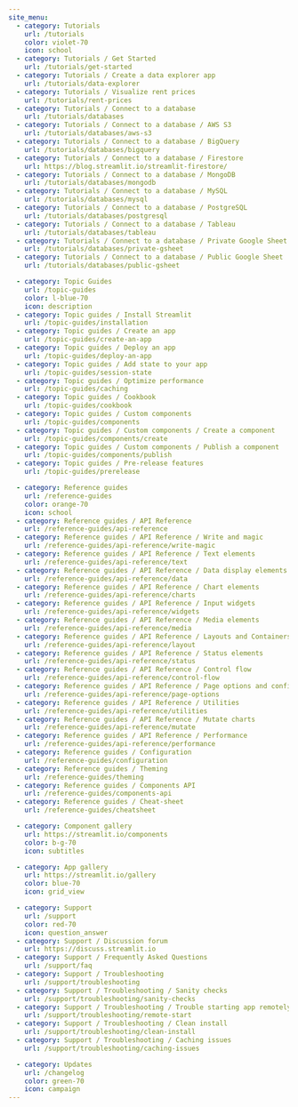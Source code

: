 ```yaml
---
site_menu:
  - category: Tutorials
    url: /tutorials
    color: violet-70
    icon: school
  - category: Tutorials / Get Started
    url: /tutorials/get-started
  - category: Tutorials / Create a data explorer app
    url: /tutorials/data-explorer
  - category: Tutorials / Visualize rent prices
    url: /tutorials/rent-prices
  - category: Tutorials / Connect to a database
    url: /tutorials/databases
  - category: Tutorials / Connect to a database / AWS S3
    url: /tutorials/databases/aws-s3
  - category: Tutorials / Connect to a database / BigQuery
    url: /tutorials/databases/bigquery
  - category: Tutorials / Connect to a database / Firestore
    url: https://blog.streamlit.io/streamlit-firestore/
  - category: Tutorials / Connect to a database / MongoDB
    url: /tutorials/databases/mongodb
  - category: Tutorials / Connect to a database / MySQL
    url: /tutorials/databases/mysql
  - category: Tutorials / Connect to a database / PostgreSQL
    url: /tutorials/databases/postgresql
  - category: Tutorials / Connect to a database / Tableau
    url: /tutorials/databases/tableau
  - category: Tutorials / Connect to a database / Private Google Sheet
    url: /tutorials/databases/private-gsheet
  - category: Tutorials / Connect to a database / Public Google Sheet
    url: /tutorials/databases/public-gsheet

  - category: Topic Guides
    url: /topic-guides
    color: l-blue-70
    icon: description
  - category: Topic guides / Install Streamlit
    url: /topic-guides/installation
  - category: Topic guides / Create an app
    url: /topic-guides/create-an-app
  - category: Topic guides / Deploy an app
    url: /topic-guides/deploy-an-app
  - category: Topic guides / Add state to your app
    url: /topic-guides/session-state
  - category: Topic guides / Optimize performance
    url: /topic-guides/caching
  - category: Topic guides / Cookbook
    url: /topic-guides/cookbook
  - category: Topic guides / Custom components
    url: /topic-guides/components
  - category: Topic guides / Custom components / Create a component
    url: /topic-guides/components/create
  - category: Topic guides / Custom components / Publish a component
    url: /topic-guides/components/publish
  - category: Topic guides / Pre-release features
    url: /topic-guides/prerelease

  - category: Reference guides
    url: /reference-guides
    color: orange-70
    icon: school
  - category: Reference guides / API Reference
    url: /reference-guides/api-reference
  - category: Reference guides / API Reference / Write and magic
    url: /reference-guides/api-reference/write-magic
  - category: Reference guides / API Reference / Text elements
    url: /reference-guides/api-reference/text
  - category: Reference guides / API Reference / Data display elements
    url: /reference-guides/api-reference/data
  - category: Reference guides / API Reference / Chart elements
    url: /reference-guides/api-reference/charts
  - category: Reference guides / API Reference / Input widgets
    url: /reference-guides/api-reference/widgets
  - category: Reference guides / API Reference / Media elements
    url: /reference-guides/api-reference/media
  - category: Reference guides / API Reference / Layouts and Containers
    url: /reference-guides/api-reference/layout
  - category: Reference guides / API Reference / Status elements
    url: /reference-guides/api-reference/status
  - category: Reference guides / API Reference / Control flow
    url: /reference-guides/api-reference/control-flow
  - category: Reference guides / API Reference / Page options and configuration
    url: /reference-guides/api-reference/page-options
  - category: Reference guides / API Reference / Utilities
    url: /reference-guides/api-reference/utilities
  - category: Reference guides / API Reference / Mutate charts
    url: /reference-guides/api-reference/mutate
  - category: Reference guides / API Reference / Performance
    url: /reference-guides/api-reference/performance
  - category: Reference guides / Configuration
    url: /reference-guides/configuration
  - category: Reference guides / Theming
    url: /reference-guides/theming
  - category: Reference guides / Components API
    url: /reference-guides/components-api
  - category: Reference guides / Cheat-sheet
    url: /reference-guides/cheatsheet

  - category: Component gallery
    url: https://streamlit.io/components
    color: b-g-70
    icon: subtitles

  - category: App gallery
    url: https://streamlit.io/gallery
    color: blue-70
    icon: grid_view

  - category: Support
    url: /support
    color: red-70
    icon: question_answer
  - category: Support / Discussion forum
    url: https://discuss.streamlit.io
  - category: Support / Frequently Asked Questions
    url: /support/faq
  - category: Support / Troubleshooting
    url: /support/troubleshooting
  - category: Support / Troubleshooting / Sanity checks
    url: /support/troubleshooting/sanity-checks
  - category: Support / Troubleshooting / Trouble starting app remotely
    url: /support/troubleshooting/remote-start
  - category: Support / Troubleshooting / Clean install
    url: /support/troubleshooting/clean-install
  - category: Support / Troubleshooting / Caching issues
    url: /support/troubleshooting/caching-issues

  - category: Updates
    url: /changelog
    color: green-70
    icon: campaign
---
```

